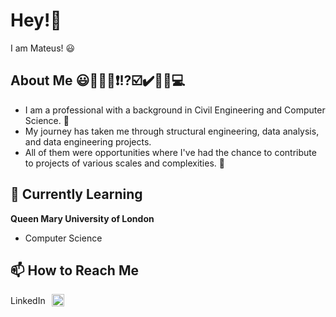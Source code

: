 # Hey!👋

I am Mateus! 😃

## About Me 😃📖📝❌❗⁉️☑️✔️💭💡💻
- I am a professional with a background in Civil Engineering and Computer Science. 📝
- My journey has taken me through structural engineering, data analysis, and data engineering projects. 
- All of them were opportunities where I've had the chance to contribute to projects of various scales and complexities. 💯

## 🌱 Currently Learning
**Queen Mary University of London**
- Computer Science

## 📫 How to Reach Me
<!----[![LinkedIn](https://github.com/mmateus-fc/readme_files/blob/main/images/linkedin_icon.png)](https://www.linkedin.com/in/mateus-f-c)--->

<!-----[![LinkedIn](https://github.com/mmateus-fc/readme_files/blob/main/linkedin_icon.png)](https://www.linkedin.com/in/mateus-f-c)--->

<!-----
- **LinkedIn** 
<a href="https://www.linkedin.com/in/mateus-f-c">
  <img src="https://github.com/mmateus-fc/readme_files/blob/main/linkedin_icon.png" alt="LinkedIn" width="20">
</a>
--->

<div style="display: flex; align-items: center;">
  <span style="padding-right: 10px;">LinkedIn</span>
  <a href="https://www.linkedin.com/in/mateus-f-c">
    <img src="https://github.com/mmateus-fc/readme_files/blob/main/linkedin_icon.png" alt="LinkedIn" width="20">
  </a>
</div>

<!---
mmateus-fc/mmateus-fc is a ✨ special ✨ repository because its `README.md` (this file) appears on your GitHub profile.
You can click the Preview link to take a look at your changes.
--->
